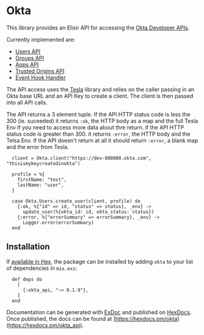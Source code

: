 # Okta

This library provides an Elixir API for accessing the [Okta Developer APIs](https://developer.okta.com/docs/reference/).

Currently implemented are:

- [Users API](https://developer.okta.com/docs/reference/api/users/)
- [Groups API](https://developer.okta.com/docs/reference/api/groups/)
- [Apps API](https://developer.okta.com/docs/reference/api/apps/)
- [Trusted Origins API](https://developer.okta.com/docs/reference/api/trusted-origins/)
- [Event Hook Handler](https://developer.okta.com/docs/concepts/event-hooks/)

The API access uses the [Tesla](https://github.com/teamon/tesla) library and
relies on the caller passing in an Okta base URL and an API Key to create a
client. The client is then passed into all API calls.

The API returns a 3 element tuple. If the API HTTP status code is less
the 300 (ie. suceeded) it returns `:ok`, the HTTP body as a map and the full
Tesla Env if you need to access more data about thre return. if the API HTTP
status code is greater than 300. it returns `:error`, the HTTP body and the
Telsa Env. If the API doesn't return at all it should return `:error`, a blank
map and the error from Tesla.

      client = Okta.client("https://dev-000000.okta.com", "thisismykeycreatedinokta")

      profile = %{
        firstName: "test",
        lastName: "user",
      }

      case Okta.Users.create_user(client, profile) do
        {:ok, %{"id" => id, "status" => status}, _env} ->
          update_user(%{okta_id: id, okta_status: status})
        {:error, %{"errorSummary" => errorSummary}, _env} ->
          Logger.error(errorSummary)
      end

## Installation

If [available in Hex](https://hex.pm/docs/publish), the package can be
installed by adding `okta` to your list of dependencies in `mix.exs`:

      def deps do
        [
          {:okta_api, "~> 0.1.9"},
        ]
      end

Documentation can be generated with [ExDoc](https://github.com/elixir-lang/ex_doc)
and published on [HexDocs](https://hexdocs.pm). Once published, the docs can
be found at [https://hexdocs.pm/okta](https://hexdocs.pm/okta_api).
